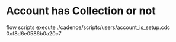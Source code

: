 # Account has Collection or not

flow scripts execute ./cadence/scripts/users/account_is_setup.cdc 0xf8d6e0586b0a20c7